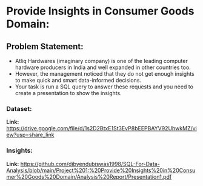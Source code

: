 
# Provide Insights in Consumer Goods Domain:


## Problem Statement:
* Atliq Hardwares (imaginary company) is one of the leading computer hardware producers in India and well expanded in other countries too.
* However, the management noticed that they do not get enough insights to make quick and smart data-informed decisions.
* Your task is run a SQL query to answer these requests and you need to create a presentation to show the insights.

### Dataset:
**Link:** https://drive.google.com/file/d/1s2D2BtxE1St3EvP8bEEPBAYV92UhwkMZ/view?usp=share_link

### Insights:
**Link:** https://github.com/dibyendubiswas1998/SQL-For-Data-Analysis/blob/main/Project%201:%20Provide%20Insights%20in%20Consumer%20Goods%20Domain/Analysis%20Report/Presentation1.pdf

